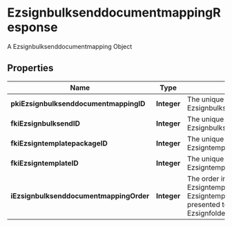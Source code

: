 

# EzsignbulksenddocumentmappingResponse

A Ezsignbulksenddocumentmapping Object

## Properties

| Name | Type | Description | Notes |
|------------ | ------------- | ------------- | -------------|
|**pkiEzsignbulksenddocumentmappingID** | **Integer** | The unique ID of the Ezsignbulksenddocumentmapping. |  |
|**fkiEzsignbulksendID** | **Integer** | The unique ID of the Ezsignbulksend |  |
|**fkiEzsigntemplatepackageID** | **Integer** | The unique ID of the Ezsigntemplatepackage |  [optional] |
|**fkiEzsigntemplateID** | **Integer** | The unique ID of the Ezsigntemplate |  [optional] |
|**iEzsignbulksenddocumentmappingOrder** | **Integer** | The order in which the Ezsigntemplate or Ezsigntemplatepackage will be presented to the signatory in the Ezsignfolder. |  |



